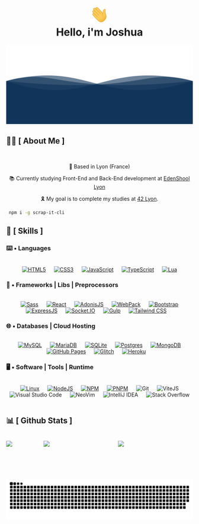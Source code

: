 <div align="center">
<h1 align="center"><img width="50" src="./resources/waving.gif"><br/>Hello, i'm Joshua</h1>
</div>

<div align="center">
  <img  src="./resources/wave.svg"
       alt="processor" /></a>
</div>

## 🙋‍♂️ [ About Me ]
<br/>
<p align='center'>📍 Based in Lyon (France)</p>
<p align='center'>📚 Currently studying Front-End and Back-End development at <a href="https://edenschool.fr">EdenShool Lyon</a></p>
<p align='center'>🎗️ My goal is to complete my studies at <a href="https://42lyon.fr/">42 Lyon</a>.</p>

 ```bash
  npm i -g scrap-it-cli
  ```
## 🧠 [ Skills ]

### ⌨️ • Languages
<br/>
<div align="center"> 
  &emsp;
  <a href="https://developer.mozilla.org/fr/docs/Web/HTML" target="_blank"><img alt="HTML5" src="https://img.shields.io/badge/HTML-e86328?style=for-the-badge&logo=html5&logoColor=white"/></a>
  &emsp;
  <a href="https://developer.mozilla.org/fr/docs/Web/CSS" target="_blank"><img alt="CSS3" src="https://img.shields.io/badge/CSS-2965f1?style=for-the-badge&logo=css3&logoColor=white"/></a>
  &emsp;
  <a href="https://developer.mozilla.org/fr/docs/Web/JavaScript" target="_blank"><img alt="JavaScript" src="https://img.shields.io/badge/Javascript-e6d34b?style=for-the-badge&logo=javascript&logoColor=black"/></a>
  &emsp;
  <a href="https://www.typescriptlang.org/" target="_blank"><img alt="TypeScript" src="https://img.shields.io/badge/typescript-%23007ACC.svg?style=for-the-badge&logo=typescript&logoColor=white"/></a>
  &emsp;
  <a href="https://www.lua.org/docs.html" target="_blank"><img alt="Lua" src="https://img.shields.io/badge/lua-%232C2D72.svg?style=for-the-badge&logo=lua&logoColor=white"/></a>
  &emsp;
</div>

### 🧰 • Frameworks | Libs | Preprocessors
<br/>
<div align="center"> 
  &emsp;
  <a href="https://sass-lang.com/" target="_blank"><img alt="Sass" src="https://img.shields.io/badge/SASS-hotpink.svg?style=for-the-badge&logo=SASS&logoColor=white"/></a>
  &emsp;
  <a href="https://react.dev/" target="_blank"><img alt="React" src="https://img.shields.io/badge/React-6adcf5?style=for-the-badge&logo=react&logoColor=black"/></a>
  &emsp;
  <a href="https://adonisjs.com/" target="_blank"><img alt="AdonisJS" src="https://img.shields.io/badge/adonisjs-%23220052.svg?style=for-the-badge&logo=adonisjs&logoColor=white"/></a>
  &emsp;
  <a href="https://webpack.js.org/" target="_blank"><img alt="WebPack" src="https://img.shields.io/badge/webpack-%238DD6F9.svg?style=for-the-badge&logo=webpack&logoColor=black"/></a>
  &emsp;
  <a href="https://getbootstrap.com/" target="_blank"><img alt="Bootstrap" src="https://img.shields.io/badge/bootstrap-%238511FA.svg?style=for-the-badge&logo=bootstrap&logoColor=white"/></a>
  &emsp;
  <a href="https://expressjs.com/fr/" target="_blank"><img alt="ExpressJS" src="https://img.shields.io/badge/express.js-%23404d59.svg?style=for-the-badge&logo=express&logoColor=%2361DAFB"/></a>
  &emsp;
  <a href="https://socket.io/" target="_blank"><img alt="Socket.IO" src="https://img.shields.io/badge/Socket.io-black?style=for-the-badge&logo=socket.io&badgeColor=010101"/></a>
  &emsp;
  <a href="https://gulpjs.com/" target="_blank"><img alt="Gulp" src="https://img.shields.io/badge/GULP-%23CF4647.svg?style=for-the-badge&logo=gulp&logoColor=white"/></a>
  &emsp;
  <a href="https://tailwindcss.com/" target="_blank"><img alt="Tailwind CSS" src="https://img.shields.io/badge/tailwindcss-%2338B2AC.svg?style=for-the-badge&logo=tailwind-css&logoColor=white"/></a>
  &emsp;
</div>

### 🌐 • Databases | Cloud Hosting
<br/>
<div align="center">
  &emsp;
  <a href="https://www.mysql.com/fr/" target="_blank"><img alt="MySQL" src="https://img.shields.io/badge/MySQL-00000F?style=for-the-badge&logo=mysql&logoColor=white"></a>
  &emsp;
  <a href="https://mariadb.org/" target="_blank"><img alt="MariaDB" src="https://img.shields.io/badge/MariaDB-003545?style=for-the-badge&logo=mariadb&logoColor=white"/></a>
  &emsp;
  <a href="https://www.sqlite.org/index.html" target="_blank"><img alt="SQLite" src="https://img.shields.io/badge/SQLite-07405E?style=for-the-badge&logo=sqlite&logoColor=white"/></a>
  &emsp;
  <a href="https://www.postgresql.org/" target="_blank"><img alt="Postgres" src="https://img.shields.io/badge/postgres-%23316192.svg?style=for-the-badge&logo=postgresql&logoColor=white"/></a>
  &emsp;
  <a href="https://www.mongodb.com/docs/atlas/" target="_blank"><img alt="MongoDB" src="https://img.shields.io/badge/Mongo DB-4DB33D?style=for-the-badge&logo=mongodb&logoColor=white"></a>
  &emsp;
  <a href="https://pages.github.com/" target="_blank"><img alt="GitHub Pages" src="https://img.shields.io/badge/github%20pages-121013?style=for-the-badge&logo=github&logoColor=white"></a>
  &emsp;
  <a href="https://glitch.com/" target="_blank"><img alt="Glitch" src="https://img.shields.io/badge/glitch-%233333FF.svg?style=for-the-badge&logo=glitch&logoColor=white"/></a>
  &emsp;
  <a href="https://www.heroku.com/" target="_blank"><img alt="Heroku" src="https://img.shields.io/badge/heroku-%23430098.svg?style=for-the-badge&logo=heroku&logoColor=white"/></a>
  &emsp;
</div>

 ### 🖥️ • Software | Tools | Runtime
 <br/>
<div align="center">
  &emsp;
  <a href="https://www.debian.org/index.fr.html" target="_blank"><img alt="Linux" src="https://img.shields.io/badge/Linux-FCC624?style=for-the-badge&logo=linux&logoColor=black"></a>
  &emsp;
  <a href="https://nodejs.org/en" target="_blank"><img alt="NodeJS" src="https://img.shields.io/badge/Node.JS-036e02?style=for-the-badge&logo=node.js&logoColor=white"/></a>
  &emsp;
  <a href="https://docs.npmjs.com/" target="_blank"><img alt="NPM" src="https://img.shields.io/badge/NPM-%23CB3837.svg?style=for-the-badge&logo=npm&logoColor=white"/></a>
  &emsp;
  <a href="https://pnpm.io/fr/" target="_blank"v><img alt="PNPM" src="https://img.shields.io/badge/pnpm-%234a4a4a.svg?style=for-the-badge&logo=pnpm&logoColor=f69220"/></a>
  &emsp;
  <img alt="Git" src="https://img.shields.io/badge/Git-F05032?style=for-the-badge&logo=git&logoColor=white">
  &emsp;
  <img alt="ViteJS" src="https://img.shields.io/badge/vite-%23646CFF.svg?style=for-the-badge&logo=vite&logoColor=white"/>
  &emsp;
  <img alt="Visual Studio Code" src="https://img.shields.io/badge/Visual_Studio_Code-0078D4?style=for-the-badge&logo=visual%20studio%20code&logoColor=white">
  &emsp;
  <img alt="NeoVim" src="https://img.shields.io/badge/NeoVim-%2357A143.svg?&style=for-the-badge&logo=neovim&logoColor=white"/>
  &emsp;
  <img alt="IntelliJ IDEA" src="https://img.shields.io/badge/IntelliJIDEA-000000.svg?style=for-the-badge&logo=intellij-idea&logoColor=white">
  &emsp;
  <img alt="Stack Overflow" src="https://img.shields.io/badge/Stack_Overflow-FE7A16?style=for-the-badge&logo=stack-overflow&logoColor=white">
  &emsp;
</div>

## 📊 [ Github Stats ]
<br/>
<div align="center" style="display: flex; justify-content: space-around;">
  <img width="25%" src="https://komarev.com/ghpvc/?username=IMTR0J4Ne&style=for-the-badge"/>
    <br/>
    <br/>
    <br/>  
    <br/>
  <img width="50%" src="https://github-readme-stats.vercel.app/api?username=IMTR0J4N&count_private=true&theme=github_dark"/>
  <br/>
  <br/>
  <img width="50%" src="https://github-readme-stats.vercel.app/api/top-langs/?username=IMTR0J4N&theme=github_dark"/>
</div>

<br/>
<br/>
<div align="center">
  <img  src="./resources/grid-snake.svg" alt="snake" />
</div>
